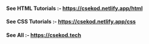 #### See HTML Tutorials :- https://csekod.netlify.app/html
#### See CSS Tutorials :- https://csekod.netlify.app/css
#### See All :- https://csekod.tech
